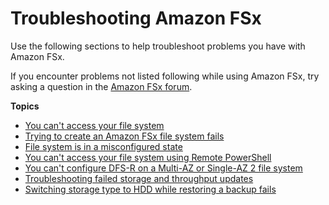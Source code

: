 # Troubleshooting Amazon FSx<a name="troubleshooting"></a>

Use the following sections to help troubleshoot problems you have with Amazon FSx\. 

If you encounter problems not listed following while using Amazon FSx, try asking a question in the [Amazon FSx forum](https://forums.aws.amazon.com/forum.jspa?forumID=308)\.

**Topics**
+ [You can't access your file system](unable-to-access.md)
+ [Trying to create an Amazon FSx file system fails](unable-to-create-fs.md)
+ [File system is in a misconfigured state](misconfigured-ad-config.md)
+ [You can't access your file system using Remote PowerShell](remote-pwr-shell.md)
+ [You can't configure DFS\-R on a Multi\-AZ or Single\-AZ 2 file system](dfs-r.md)
+ [Troubleshooting failed storage and throughput updates](admin-actions-ts.md)
+ [Switching storage type to HDD while restoring a backup fails](create-fs-from-backup-fails.md)